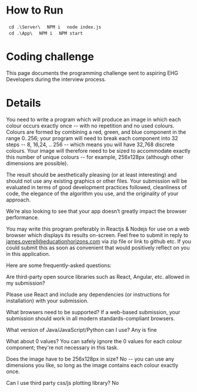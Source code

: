 <h1>How to Run</h1>

<code> cd .\Server\ </code>
<code> NPM i </code>
<code> node index.js </code>
<code> cd .\App\ </code>
<code> NPM i </code>
<code> NPM start </code>

<h1>Coding challenge</h1>

This page documents the programming challenge sent to aspiring EHG Developers during the interview process.

<h1>Details </h1>

You need to write a program which will produce an image in which each colour occurs exactly once -- with no repetition and no used colours. Colours are formed by combining a red, green, and blue component in the range 0..256; your program will need to break each component into 32 steps -- 8, 16,24, .. 256 -- which means you will have 32,768 discrete colours. Your image will therefore need to be sized to accommodate exactly this number of unique colours -- for example, 256x128px (although other dimensions are possible).

The result should be aesthetically pleasing (or at least interesting) and should not use any existing graphics or other files. Your submission will be evaluated in terms of good development practices followed, cleanliness of code, the elegance of the algorithm you use, and the originality of your approach.

We’re also looking to see that your app doesn’t greatly impact the browser performance.

You may write this program preferably in Reactjs & Nodejs for use on a web browser which displays its results on-screen. Feel free to submit in reply to james.overell@educationhorizons.com via zip file or link to github etc. If you could submit this as soon as convenient that would positively reflect on you in this application.

Here are some frequently-asked questions:

Are third-party open source libraries such as React, Angular, etc. allowed in my submission?

Please use React and include any dependencies (or instructions for installation) with your submission.

What browsers need to be supported?
If a web-based submission, your submission should work in all modern standards-compliant browsers.

What version of Java/JavaScript/Python can I use?
Any is fine

What about 0 values?
You can safely ignore the 0 values for each colour component; they're not necessary in this task.

Does the image have to be 256x128px in size?
No -- you can use any dimensions you like, so long as the image contains each colour exactly once.

Can I use third party css/js plotting library?
No
